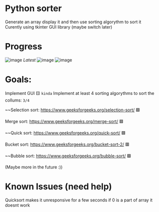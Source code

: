 # Python sorter
Generate an array display it and then use sorting algorythm to sort it
Curently using tkinter GUI library (maybe switch later)

# Progress
![image](https://user-images.githubusercontent.com/107749872/176241764-fc08509d-e5f2-4060-9195-959f2f249678.png) *Latest*
![image](https://user-images.githubusercontent.com/107749872/175905516-87fbf65d-fe4f-49bb-8d3f-368b6b0ccb47.png)
![image](https://user-images.githubusercontent.com/107749872/176007263-3b14d29b-af0b-4b85-bfc8-d3cbdc26ad47.png)

# Goals:
Implement GUI 🟨 ``kinda``
Implement at least 4 sorting algorythms to sort the collums: ``3/4``

~~Selection sort: https://www.geeksforgeeks.org/selection-sort/      🟩

Merge sort: https://www.geeksforgeeks.org/merge-sort/              🟥

~~Quick sort: https://www.geeksforgeeks.org/quick-sort/              🟩

Bucket sort: https://www.geeksforgeeks.org/bucket-sort-2/          🟥

~~Bubble sort: https://www.geeksforgeeks.org/bubble-sort/            🟩

(Maybe more in the future :))

# Known Issues (need help)
Quicksort makes it unresponsive for a few seconds
if 0 is a part of array it doesnt work
